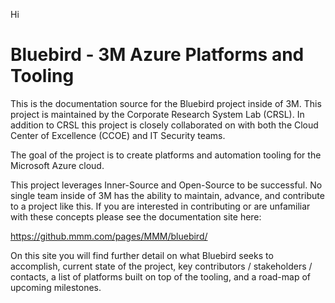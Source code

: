 Hi
# Bluebird - 3M Azure Platforms and Tooling

This is the documentation source for the Bluebird project inside of 3M. This project is maintained by the Corporate Research System Lab (CRSL). In addition to CRSL this project is closely collaborated on with both the Cloud Center of Excellence (CCOE) and IT Security teams.

The goal of the project is to create platforms and automation tooling for the Microsoft Azure cloud.

This project leverages Inner-Source and Open-Source to be successful. No single team inside of 3M has the ability to maintain, advance, and contribute to a project like this. If you are interested in contributing or are unfamiliar with these concepts please see the documentation site here:

<https://github.mmm.com/pages/MMM/bluebird/>

On this site you will find further detail on what Bluebird seeks to accomplish, current state of the project, key contributors / stakeholders / contacts, a list of platforms built on top of the tooling, and a road-map of upcoming milestones.
